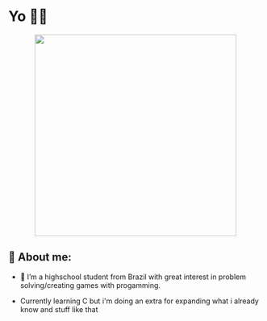 # Yo 👋👋

<div id="header" align="center">
  <img src="https://media.giphy.com/media/gjrYDwbjnK8x36xZIO/giphy.gif" width="400"/>
</div>

## :herb: About me:

- 🌱 I’m a highschool student from Brazil with great interest in problem solving/creating games with progamming.

- Currently learning C but i'm doing an extra for expanding what i already know and stuff like that

